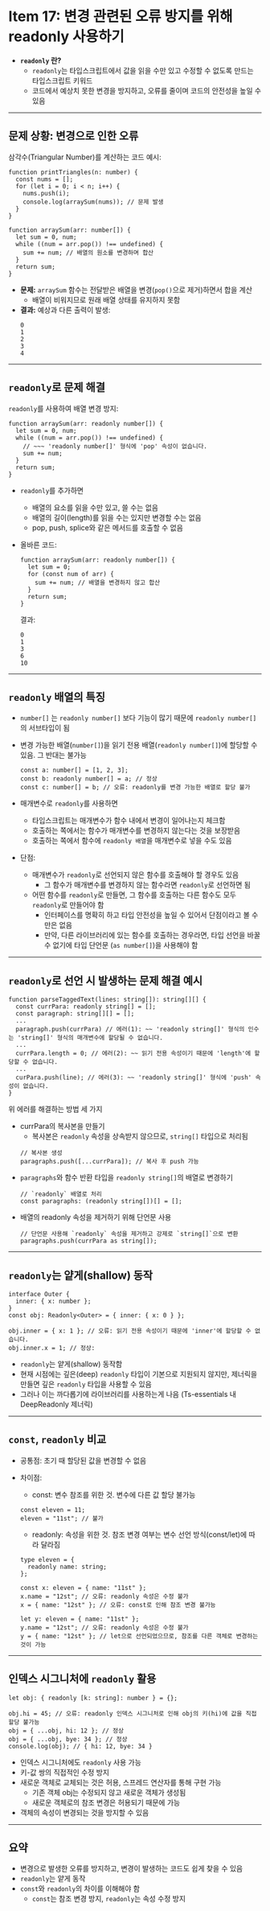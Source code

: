 # Item 17: 변경 관련된 오류 방지를 위해 readonly 사용하기

- **`readonly` 란?**
  - `readonly`는 타입스크립트에서 값을 읽을 수만 있고 수정할 수 없도록 만드는 타입스크립트 키워드
  - 코드에서 예상치 못한 변경을 방지하고, 오류를 줄이며 코드의 안전성을 높일 수 있음

---

## 문제 상황: 변경으로 인한 오류

삼각수(Triangular Number)를 계산하는 코드 예시:

```tsx
function printTriangles(n: number) {
  const nums = [];
  for (let i = 0; i < n; i++) {
    nums.push(i);
    console.log(arraySum(nums)); // 문제 발생
  }
}

function arraySum(arr: number[]) {
  let sum = 0, num;
  while ((num = arr.pop()) !== undefined) {
    sum += num; // 배열의 원소를 변경하며 합산
  }
  return sum;
}
```

- **문제:** `arraySum` 함수는 전달받은 배열을 변경(`pop()`으로 제거)하면서 합을 계산
  - 배열이 비워지므로 원래 배열 상태를 유지하지 못함
- **결과:** 예상과 다른 출력이 발생:
  ```
  0
  1
  2
  3
  4
  ```

---

## `readonly`로 문제 해결

`readonly`를 사용하여 배열 변경 방지:

```tsx
function arraySum(arr: readonly number[]) {
  let sum = 0, num;
  while ((num = arr.pop()) !== undefined) {
    // ~~~ 'readonly number[]' 형식에 'pop' 속성이 없습니다.
    sum += num;
  }
  return sum;
}
```

- `readonly`를 추가하면

  - 배열의 요소를 읽을 수만 있고, 쓸 수는 없음
  - 배열의 길이(length)를 읽을 수는 있지만 변경할 수는 없음
  - pop, push, splice와 같은 메서드를 호출할 수 없음

- 올바른 코드:
  ```tsx
  function arraySum(arr: readonly number[]) {
    let sum = 0;
    for (const num of arr) {
      sum += num; // 배열을 변경하지 않고 합산
    }
    return sum;
  }
  ```
  결과:
  ```
  0
  1
  3
  6
  10
  ```

---

## `readonly` 배열의 특징

- `number[]` 는 `readonly number[]` 보다 기능이 많기 때문에 `readonly number[]`의 서브타입이 됨
- 변경 가능한 배열(`number[]`)을 읽기 전용 배열(`readonly number[]`)에 할당할 수 있음. 그 반대는 불가능

  ```tsx
  const a: number[] = [1, 2, 3];
  const b: readonly number[] = a; // 정상
  const c: number[] = b; // 오류: readonly를 변경 가능한 배열로 할당 불가
  ```

- 매개변수로 `readonly`를 사용하면
  - 타입스크립트는 매개변수가 함수 내에서 변경이 일어나는지 체크함
  - 호출하는 쪽에서는 함수가 매개변수를 변경하지 않는다는 것을 보장받음
  - 호출하는 쪽에서 함수에 `readonly 배열`을 매개변수로 넣을 수도 있음
- 단점:
  - 매개변수가 `readonly`로 선언되지 않은 함수를 호출해야 할 경우도 있음
    - 그 함수가 매개변수를 변경하지 않는 함수라면 `readonly`로 선언하면 됨
  - 어떤 함수를 `readonly`로 만들면, 그 함수를 호출하는 다른 함수도 모두 `readonly`로 만들어야 함
    - 인터페이스를 명확히 하고 타입 안전성을 높일 수 있어서 단점이라고 볼 수 만은 없음
    - 만약, 다른 라이브러리에 있는 함수를 호출하는 경우라면, 타입 선언을 바꿀 수 없기에 타입 단언문 (`as number[]`)을 사용해야 함

---

## `readonly`로 선언 시 발생하는 문제 해결 예시

```tsx
function parseTaggedText(lines: string[]): string[][] {
  const currPara: readonly string[] = [];
  const paragraph: string[][] = [];
  ...
  paragraph.push(currPara) // 에러(1): ~~ 'readonly string[]' 형식의 인수는 'string[]' 형식의 매개변수에 할당될 수 없습니다.
  ...
  currPara.length = 0; // 에러(2): ~~ 읽기 전용 속성이기 때문에 'length'에 할당할 수 없습니다.
  ...
  curPara.push(line); // 에러(3): ~~ 'readonly string[]' 형식에 'push' 속성이 없습니다.
}
```

위 에러를 해결하는 방법 세 가지

- currPara의 복사본을 만들기
  - 복사본은 `readonly` 속성을 상속받지 않으므로, `string[]` 타입으로 처리됨
  ```tsx
  // 복사본 생성
  paragraphs.push([...currPara]); // 복사 후 push 가능
  ```
- `paragraphs`와 함수 반환 타입을 `readonly string[]`의 배열로 변경하기
  ```tsx
  // `readonly` 배열로 처리
  const paragraphs: (readonly string[])[] = [];
  ```
- 배열의 readonly 속성을 제거하기 위해 단언문 사용
  ```tsx
  // 단언문 사용해 `readonly` 속성을 제거하고 강제로 `string[]`으로 변환
  paragraphs.push(currPara as string[]);
  ```

---

## `readonly`는 얕게(shallow) 동작

```tsx
interface Outer {
  inner: { x: number };
}
const obj: Readonly<Outer> = { inner: { x: 0 } };

obj.inner = { x: 1 }; // 오류: 읽기 전용 속성이기 때문에 'inner'에 할당할 수 없습니다.
obj.inner.x = 1; // 정상:
```

- `readonly`는 얕게(shallow) 동작함
- 현재 시점에는 깊은(deep) `readonly` 타입이 기본으로 지원되지 않지만, 제너릭을 만들면 깊은 `readonly` 타입을 사용할 수 있음
- 그러나 이는 까다롭기에 라이브러리를 사용하는게 나음 (Ts-essentials 내 DeepReadonly 제너릭)

---

## `const`, `readonly` 비교

- 공통점: 초기 때 할당된 값을 변경할 수 없음
- 차이점:

  - const: 변수 참조를 위한 것. 변수에 다른 값 할당 불가능

  ```tsx
  const eleven = 11;
  eleven = "11st"; // 불가
  ```

  - readonly: 속성을 위한 것. 참조 변경 여부는 변수 선언 방식(const/let)에 따라 달라짐

  ```tsx
  type eleven = {
    readonly name: string;
  };

  const x: eleven = { name: "11st" };
  x.name = "12st"; // 오류: readonly 속성은 수정 불가
  x = { name: "12st" }; // 오류: const로 인해 참조 변경 불가능

  let y: eleven = { name: "11st" };
  y.name = "12st"; // 오류: readonly 속성은 수정 불가
  y = { name: "12st" }; // let으로 선언되었으므로, 참조를 다른 객체로 변경하는 것이 가능
  ```

---

## 인덱스 시그니처에 `readonly` 활용

```tsx
let obj: { readonly [k: string]: number } = {};

obj.hi = 45; // 오류: readonly 인덱스 시그니처로 인해 obj의 키(hi)에 값을 직접 할당 불가능
obj = { ...obj, hi: 12 }; // 정상
obj = { ...obj, bye: 34 }; // 정상
console.log(obj); // { hi: 12, bye: 34 }
```

- 인덱스 시그니처에도 `readonly` 사용 가능
- 키-값 쌍의 직접적인 수정 방지
- 새로운 객체로 교체되는 것은 허용, 스프레드 연산자를 통해 구현 가능
  - 기존 객체 obj는 수정되지 않고 새로운 객체가 생성됨
  - 새로운 객체로의 참조 변경은 허용되기 때문에 가능
- 객체의 속성이 변경되는 것을 방지할 수 있음

---

## 요약

- 변경으로 발생한 오류를 방지하고, 변경이 발생하는 코드도 쉽게 찾을 수 있음
- `readonly`는 얕게 동작
- `const`와 `readonly`의 차이를 이해해야 함
  - `const`는 참조 변경 방지, `readonly`는 속성 수정 방지
